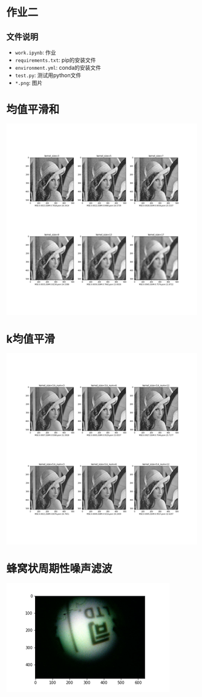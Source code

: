 # 作业二

## 文件说明

- `work.ipynb`: 作业
- `requirements.txt`: pip的安装文件
- `environment.yml`: conda的安装文件
- `test.py`: 测试用python文件
- `*.png`: 图片

# 均值平滑和
![均值平滑和](mean_blur.png)

# k均值平滑
![k均值平滑](k_blur.png)


# 蜂窝状周期性噪声滤波
![周期性噪声滤波结果](result.png)